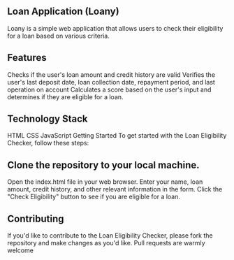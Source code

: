 ## Loan Application (Loany)
Loany is a simple web application that allows users to check their eligibility for a loan based on various criteria.

## Features
Checks if the user's loan amount and credit history are valid
Verifies the user's last deposit date, loan collection date, repayment period, and last operation on account
Calculates a score based on the user's input and determines if they are eligible for a loan.

## Technology Stack
HTML
CSS
JavaScript
Getting Started
To get started with the Loan Eligibility Checker, follow these steps:

## Clone the repository to your local machine.
Open the index.html file in your web browser.
Enter your name, loan amount, credit history, and other relevant information in the form.
Click the "Check Eligibility" button to see if you are eligible for a loan.

## Contributing
If you'd like to contribute to the Loan Eligibility Checker, please fork the repository and make changes as you'd like. Pull requests are warmly welcome
